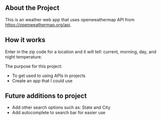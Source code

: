 ## About the Project
This is an weather web app that uses openweathermap API from https://openweathermap.org/api.

## How it works
Enter in the zip code for a location and it will tell: current, morning, day, and night temperature.

The purpose for this project:
* To get used to using APIs in projects
* Create an app that I could use

## Future additions to project
* Add other search options such as: State and City
* Add autocomplete to search bar for easier use
